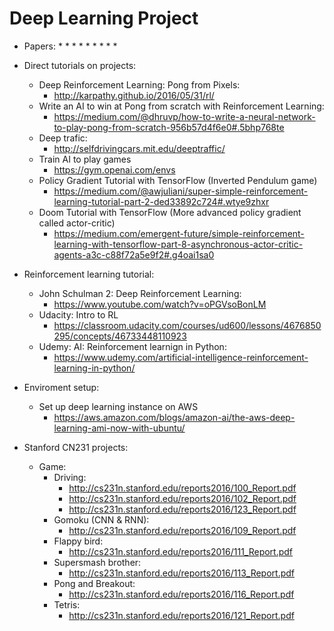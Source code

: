 # Deep Learning Project
* Papers:
  * 
  * 
  * 
  * 
  * 
  * 
  * 
  * 
  * 

* Direct tutorials on projects:
  * Deep Reinforcement Learning: Pong from Pixels: 
    * http://karpathy.github.io/2016/05/31/rl/
  * Write an AI to win at Pong from scratch with Reinforcement Learning: 
    * https://medium.com/@dhruvp/how-to-write-a-neural-network-to-play-pong-from-scratch-956b57d4f6e0#.5bhp768te
  * Deep trafic:
    * http://selfdrivingcars.mit.edu/deeptraffic/
  * Train AI to play games
    * https://gym.openai.com/envs
  * Policy Gradient Tutorial with TensorFlow (Inverted Pendulum game)
    * https://medium.com/@awjuliani/super-simple-reinforcement-learning-tutorial-part-2-ded33892c724#.wtye9zhxr
  * Doom Tutorial with TensorFlow (More advanced policy gradient called actor-critic)
    * https://medium.com/emergent-future/simple-reinforcement-learning-with-tensorflow-part-8-asynchronous-actor-critic-agents-a3c-c88f72a5e9f2#.g4oai1sa0

* Reinforcement learning tutorial:
  * John Schulman 2: Deep Reinforcement Learning:
    * https://www.youtube.com/watch?v=oPGVsoBonLM
  * Udacity: Intro to RL
    * https://classroom.udacity.com/courses/ud600/lessons/4676850295/concepts/46733448110923
  * Udemy: AI: Reinforcement learnign in Python:
    * https://www.udemy.com/artificial-intelligence-reinforcement-learning-in-python/
    
* Enviroment setup:
  * Set up deep learning instance on AWS
    * https://aws.amazon.com/blogs/amazon-ai/the-aws-deep-learning-ami-now-with-ubuntu/

* Stanford CN231 projects:
  * Game:
    * Driving:
      * http://cs231n.stanford.edu/reports2016/100_Report.pdf
      * http://cs231n.stanford.edu/reports2016/102_Report.pdf
      * http://cs231n.stanford.edu/reports2016/123_Report.pdf
    * Gomoku (CNN & RNN):
      * http://cs231n.stanford.edu/reports2016/109_Report.pdf
    * Flappy bird:
      * http://cs231n.stanford.edu/reports2016/111_Report.pdf
    * Supersmash brother:
      * http://cs231n.stanford.edu/reports2016/113_Report.pdf
    * Pong and Breakout:
      * http://cs231n.stanford.edu/reports2016/116_Report.pdf
    * Tetris:
      * http://cs231n.stanford.edu/reports2016/121_Report.pdf
